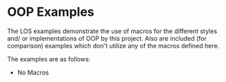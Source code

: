 # OOP Examples

The LOS examples demonstrate the use of macros for the different styles and/
or implementations of OOP by this project. Also are included (for
comparison) examples which don't utilize any of the macros defined here.

The examples are as follows:

* No Macros
